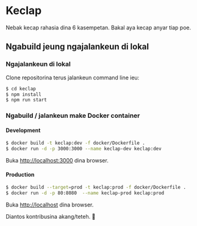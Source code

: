 # Keclap

Nebak kecap rahasia dina 6 kasempetan. Bakal aya kecap anyar tiap poe.

## Ngabuild jeung ngajalankeun di lokal

### Ngajalankeun di lokal

Clone repositorina terus jalankeun command line ieu:

```bash
$ cd keclap
$ npm install
$ npm run start
```

### Ngabuild / jalankeun make Docker container

#### Development

```bash
$ docker build -t keclap:dev -f docker/Dockerfile .
$ docker run -d -p 3000:3000 --name keclap-dev keclap:dev
```

Buka [http://localhost:3000](http://localhost:3000) dina browser.

#### Production

```bash
$ docker build --target=prod -t keclap:prod -f docker/Dockerfile .
$ docker run -d -p 80:8080  --name keclap-prod keclap:prod
```

Buka [http://localhost](http://localhost) dina browser.

Diantos kontribusina akang/teteh. 🙂
